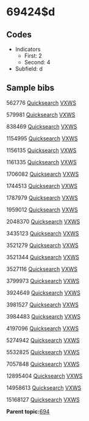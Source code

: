 # 69424$d

## Codes

-   Indicators
    -   First: 2
    -   Second: 4
-   Subfield: d

## Sample bibs

562776 [Quicksearch](https://search.library.yale.edu/catalog/562776) [VXWS](http://prodorbis.library.yale.edu:7014/vxws/GetHoldingsService?bibId=562776)

579981 [Quicksearch](https://search.library.yale.edu/catalog/579981) [VXWS](http://prodorbis.library.yale.edu:7014/vxws/GetHoldingsService?bibId=579981)

838469 [Quicksearch](https://search.library.yale.edu/catalog/838469) [VXWS](http://prodorbis.library.yale.edu:7014/vxws/GetHoldingsService?bibId=838469)

1154995 [Quicksearch](https://search.library.yale.edu/catalog/1154995) [VXWS](http://prodorbis.library.yale.edu:7014/vxws/GetHoldingsService?bibId=1154995)

1156135 [Quicksearch](https://search.library.yale.edu/catalog/1156135) [VXWS](http://prodorbis.library.yale.edu:7014/vxws/GetHoldingsService?bibId=1156135)

1161335 [Quicksearch](https://search.library.yale.edu/catalog/1161335) [VXWS](http://prodorbis.library.yale.edu:7014/vxws/GetHoldingsService?bibId=1161335)

1706082 [Quicksearch](https://search.library.yale.edu/catalog/1706082) [VXWS](http://prodorbis.library.yale.edu:7014/vxws/GetHoldingsService?bibId=1706082)

1744513 [Quicksearch](https://search.library.yale.edu/catalog/1744513) [VXWS](http://prodorbis.library.yale.edu:7014/vxws/GetHoldingsService?bibId=1744513)

1787979 [Quicksearch](https://search.library.yale.edu/catalog/1787979) [VXWS](http://prodorbis.library.yale.edu:7014/vxws/GetHoldingsService?bibId=1787979)

1959012 [Quicksearch](https://search.library.yale.edu/catalog/1959012) [VXWS](http://prodorbis.library.yale.edu:7014/vxws/GetHoldingsService?bibId=1959012)

2048370 [Quicksearch](https://search.library.yale.edu/catalog/2048370) [VXWS](http://prodorbis.library.yale.edu:7014/vxws/GetHoldingsService?bibId=2048370)

3435123 [Quicksearch](https://search.library.yale.edu/catalog/3435123) [VXWS](http://prodorbis.library.yale.edu:7014/vxws/GetHoldingsService?bibId=3435123)

3521279 [Quicksearch](https://search.library.yale.edu/catalog/3521279) [VXWS](http://prodorbis.library.yale.edu:7014/vxws/GetHoldingsService?bibId=3521279)

3521344 [Quicksearch](https://search.library.yale.edu/catalog/3521344) [VXWS](http://prodorbis.library.yale.edu:7014/vxws/GetHoldingsService?bibId=3521344)

3527116 [Quicksearch](https://search.library.yale.edu/catalog/3527116) [VXWS](http://prodorbis.library.yale.edu:7014/vxws/GetHoldingsService?bibId=3527116)

3799973 [Quicksearch](https://search.library.yale.edu/catalog/3799973) [VXWS](http://prodorbis.library.yale.edu:7014/vxws/GetHoldingsService?bibId=3799973)

3924649 [Quicksearch](https://search.library.yale.edu/catalog/3924649) [VXWS](http://prodorbis.library.yale.edu:7014/vxws/GetHoldingsService?bibId=3924649)

3981527 [Quicksearch](https://search.library.yale.edu/catalog/3981527) [VXWS](http://prodorbis.library.yale.edu:7014/vxws/GetHoldingsService?bibId=3981527)

3984483 [Quicksearch](https://search.library.yale.edu/catalog/3984483) [VXWS](http://prodorbis.library.yale.edu:7014/vxws/GetHoldingsService?bibId=3984483)

4197096 [Quicksearch](https://search.library.yale.edu/catalog/4197096) [VXWS](http://prodorbis.library.yale.edu:7014/vxws/GetHoldingsService?bibId=4197096)

5274942 [Quicksearch](https://search.library.yale.edu/catalog/5274942) [VXWS](http://prodorbis.library.yale.edu:7014/vxws/GetHoldingsService?bibId=5274942)

5532825 [Quicksearch](https://search.library.yale.edu/catalog/5532825) [VXWS](http://prodorbis.library.yale.edu:7014/vxws/GetHoldingsService?bibId=5532825)

7057848 [Quicksearch](https://search.library.yale.edu/catalog/7057848) [VXWS](http://prodorbis.library.yale.edu:7014/vxws/GetHoldingsService?bibId=7057848)

12895404 [Quicksearch](https://search.library.yale.edu/catalog/12895404) [VXWS](http://prodorbis.library.yale.edu:7014/vxws/GetHoldingsService?bibId=12895404)

14958613 [Quicksearch](https://search.library.yale.edu/catalog/14958613) [VXWS](http://prodorbis.library.yale.edu:7014/vxws/GetHoldingsService?bibId=14958613)

15168127 [Quicksearch](https://search.library.yale.edu/catalog/15168127) [VXWS](http://prodorbis.library.yale.edu:7014/vxws/GetHoldingsService?bibId=15168127)

**Parent topic:**[694](../../tags/694/694.md)

